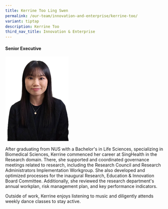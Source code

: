 ```yaml
---
title: Kerrine Too Ling Swen
permalink: /our-team/innovation-and-enterprise/kerrine-too/
variant: tiptap
description: Kerrine Too
third_nav_title: Innovation & Enterprise
---
```

<h4><strong>Senior Executive</strong></h4>
<p></p>
<div class="isomer-image-wrapper">
<img style="width: 40%;" height="auto" width="100%" alt="Kerrine Too" src="/images/About/Our Team/Innovation and Enterprise/KerrineToo_Bio.jpg">
</div>
<p>After graduating from NUS with a Bachelor's in Life Sciences, specializing
in Biomedical Sciences, Kerrine commenced her career at SingHealth in the
Research domain. There, she supported and coordinated governance meetings
related to research, including the Research Council and Research Administrators
Implementation Workgroup. She also developed and optimized processes for
the inaugural Research, Education &amp; Innovation Board Committee. Additionally,
she reviewed the research department's annual workplan, risk management
plan, and key performance indicators.</p>
<p>Outside of work, Kerrine enjoys listening to music and diligently attends
weekly dance classes to stay active.</p>
<p>
<br>
</p>